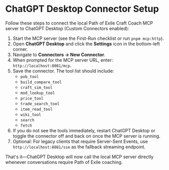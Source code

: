 # ChatGPT Desktop Connector Setup

Follow these steps to connect the local Path of Exile Craft Coach MCP server to ChatGPT Desktop (Custom Connectors enabled):

1. Start the MCP server (see the First-Run checklist or run `pnpm mcp:http`).
2. Open **ChatGPT Desktop** and click the **Settings** icon in the bottom-left corner.
3. Navigate to **Connectors → New Connector**.
4. When prompted for the MCP server URL, enter: `http://localhost:8081/mcp`.
5. Save the connector. The tool list should include:
   - `pob_tool`
   - `build_compare_tool`
   - `craft_sim_tool`
   - `mod_lookup_tool`
   - `price_tool`
   - `trade_search_tool`
   - `item_read_tool`
   - `wiki_tool`
   - `search`
   - `fetch`
6. If you do not see the tools immediately, restart ChatGPT Desktop or toggle the connector off and back on once the MCP server is running.
7. Optional: For legacy clients that require Server-Sent Events, use `http://localhost:8081/sse` as the fallback streaming endpoint.

That's it—ChatGPT Desktop will now call the local MCP server directly whenever conversations require Path of Exile coaching.

